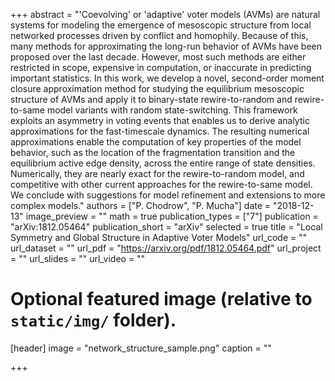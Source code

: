 +++
abstract = "'Coevolving' or 'adaptive' voter models (AVMs) are natural systems for modeling the emergence of mesoscopic structure from local networked processes driven by conflict and homophily. Because of this, many methods for approximating the long-run behavior of AVMs have been proposed over the last decade. However, most such methods are either restricted in scope, expensive in computation, or inaccurate in predicting important statistics. In this work, we develop a novel, second-order moment closure approximation method for studying the equilibrium mesoscopic structure of AVMs and apply it to binary-state rewire-to-random and rewire-to-same model variants with random state-switching. This framework exploits an asymmetry in voting events that enables us to derive analytic approximations for the fast-timescale dynamics. The resulting numerical approximations enable the computation of key properties of the model behavior, such as the location of the fragmentation transition and the equilibrium active edge density, across the entire range of state densities. Numerically, they are nearly exact for the rewire-to-random model, and competitive with other current approaches for the rewire-to-same model. We conclude with suggestions for model refinement and extensions to more complex models."
authors = ["P. Chodrow", "P. Mucha"]
date = "2018-12-13"
image_preview = ""
math = true
publication_types = ["7"]
publication = "arXiv:1812.05464"
publication_short = "arXiv"
selected = true
title = "Local Symmetry and Global Structure in Adaptive Voter Models"
url_code = ""
url_dataset = ""
url_pdf = "https://arxiv.org/pdf/1812.05464.pdf"
url_project = ""
url_slides = ""
url_video = ""

# Optional featured image (relative to `static/img/` folder).
[header]
image = "network_structure_sample.png"
caption = ""

+++
